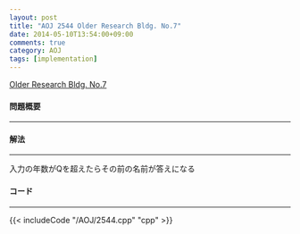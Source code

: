 ```yaml
---
layout: post
title: "AOJ 2544 Older Research Bldg. No.7"
date: 2014-05-10T13:54:00+09:00
comments: true
category: AOJ
tags: [implementation]
---
```


[Older Research Bldg. No.7](http://judge.u-aizu.ac.jp/onlinejudge/description.jsp?id=2544)

#### 問題概要

****

#### 解法

****

入力の年数がQを超えたらその前の名前が答えになる

#### コード

****

{{< includeCode "/AOJ/2544.cpp" "cpp" >}}


